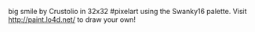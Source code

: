 big smile by Crustolio in 32x32 #pixelart using the Swanky16 palette. Visit http://paint.lo4d.net/ to draw your own! 